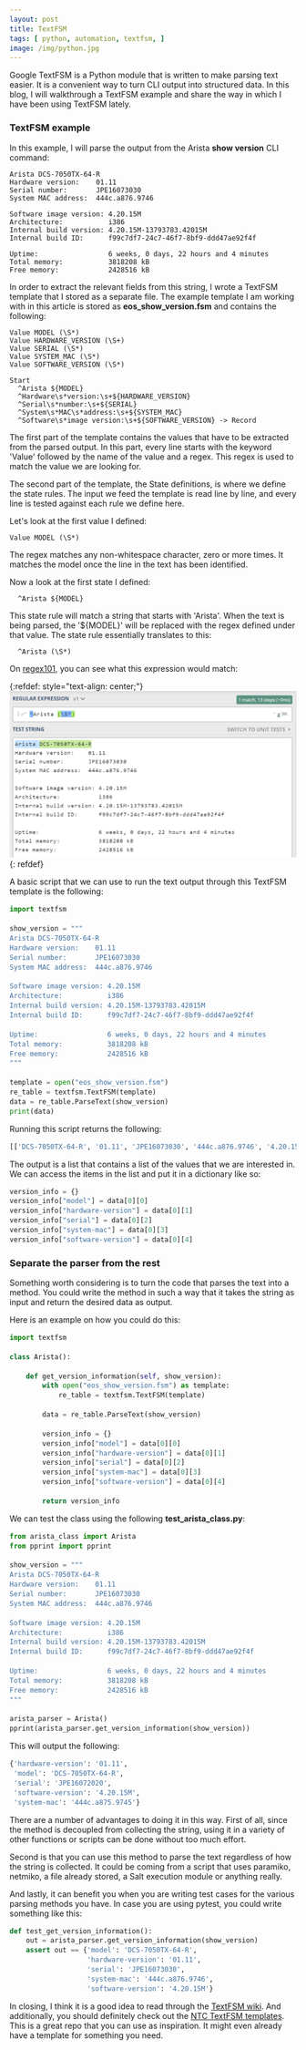 ```yaml
---
layout: post
title: TextFSM
tags: [ python, automation, textfsm, ]
image: /img/python.jpg
---
```



Google TextFSM is a Python module that is written to make parsing text easier. It is a convenient way to turn CLI output into structured data. In this blog, I will walkthrough a TextFSM example and share the way in which I have been using TextFSM lately.


### TextFSM example


In this example, I will parse the output from the Arista <b>show version</b> CLI command:

<pre style="font-size:12px">
Arista DCS-7050TX-64-R
Hardware version:    01.11
Serial number:       JPE16073030
System MAC address:  444c.a876.9746

Software image version: 4.20.15M
Architecture:           i386
Internal build version: 4.20.15M-13793783.42015M
Internal build ID:      f99c7df7-24c7-46f7-8bf9-ddd47ae92f4f

Uptime:                 6 weeks, 0 days, 22 hours and 4 minutes
Total memory:           3818208 kB
Free memory:            2428516 kB
</pre>

In order to extract the relevant fields from this string, I wrote a TextFSM template that I stored as a separate file. The example template I am working with in this article is stored as <b>eos_show_version.fsm</b> and contains the following:

<pre style="font-size:12px">
Value MODEL (\S*)
Value HARDWARE_VERSION (\S+)
Value SERIAL (\S*)
Value SYSTEM_MAC (\S*)
Value SOFTWARE_VERSION (\S*)

Start
  ^Arista ${MODEL}
  ^Hardware\s*version:\s+${HARDWARE_VERSION}
  ^Serial\s*number:\s+${SERIAL}
  ^System\s*MAC\s*address:\s+${SYSTEM_MAC}
  ^Software\s*image version:\s+${SOFTWARE_VERSION} -> Record
</pre>

The first part of the template contains the values that have to be extracted from the parsed output. In this part, every line starts with the keyword 'Value' followed by the name of the value and a regex. This regex is used to match the value we are looking for.

The second part of the template, the State definitions, is where we define the state rules. The input we feed the template is read line by line, and every line is tested against each rule we define here.

Let's look at the first value I defined:

<pre style="font-size:12px">
Value MODEL (\S*)
</pre>  

The regex matches any non-whitespace character, zero or more times. It matches the model once the line in the text has been identified.

Now a look at the first state I defined:

<pre style="font-size:12px">
  ^Arista ${MODEL}
</pre>  

This state rule will match a string that starts with 'Arista'. When the text is being parsed, the '${MODEL}' will be replaced with the regex defined under that value. The state rule essentially translates to this:

<pre style="font-size:12px">
  ^Arista (\S*)
</pre>  

On <a href="https://regex101.com/" target="_blank">regex101</a>, you can see what this expression would match:

{:refdef: style="text-align: center;"}
![regex101 textFSM](/img/regex_101_textFSM.png "regex101 textFSM")
{: refdef}

A basic script that we can use to run the text output through this TextFSM template is the following:


```python
import textfsm

show_version = """
Arista DCS-7050TX-64-R
Hardware version:    01.11
Serial number:       JPE16073030
System MAC address:  444c.a876.9746

Software image version: 4.20.15M
Architecture:           i386
Internal build version: 4.20.15M-13793783.42015M
Internal build ID:      f99c7df7-24c7-46f7-8bf9-ddd47ae92f4f

Uptime:                 6 weeks, 0 days, 22 hours and 4 minutes
Total memory:           3818208 kB
Free memory:            2428516 kB
"""

template = open("eos_show_version.fsm")
re_table = textfsm.TextFSM(template)
data = re_table.ParseText(show_version)
print(data)
```

Running this script returns the following:


```python
[['DCS-7050TX-64-R', '01.11', 'JPE16073030', '444c.a876.9746', '4.20.15M']]
```

The output is a list that contains a list of the values that we are interested in. We can access the items in the list and put it in a dictionary like so:

```python
version_info = {}
version_info["model"] = data[0][0]
version_info["hardware-version"] = data[0][1]
version_info["serial"] = data[0][2]
version_info["system-mac"] = data[0][3]
version_info["software-version"] = data[0][4]
```


### Separate the parser from the rest


Something worth considering is to turn the code that parses the text into a method. You could write the method in such a way that it takes the string as input and return the desired data as output. 

Here is an example on how you could do this:


```python
import textfsm

class Arista():

    def get_version_information(self, show_version):
        with open("eos_show_version.fsm") as template:
            re_table = textfsm.TextFSM(template)
        
        data = re_table.ParseText(show_version)        

        version_info = {}
        version_info["model"] = data[0][0]
        version_info["hardware-version"] = data[0][1]
        version_info["serial"] = data[0][2]
        version_info["system-mac"] = data[0][3]
        version_info["software-version"] = data[0][4]

        return version_info
```


We can test the class using the following <b>test_arista_class.py</b>:


```python
from arista_class import Arista
from pprint import pprint

show_version = """
Arista DCS-7050TX-64-R
Hardware version:    01.11
Serial number:       JPE16073030
System MAC address:  444c.a876.9746

Software image version: 4.20.15M
Architecture:           i386
Internal build version: 4.20.15M-13793783.42015M
Internal build ID:      f99c7df7-24c7-46f7-8bf9-ddd47ae92f4f

Uptime:                 6 weeks, 0 days, 22 hours and 4 minutes
Total memory:           3818208 kB
Free memory:            2428516 kB
"""

arista_parser = Arista()
pprint(arista_parser.get_version_information(show_version))
```


This will output the following:


```python
{'hardware-version': '01.11',
 'model': 'DCS-7050TX-64-R',
 'serial': 'JPE16072020',
 'software-version': '4.20.15M',
 'system-mac': '444c.a875.9745'}
```


There are a number of advantages to doing it in this way. First of all, since the method is decoupled from collecting the string, using it in a variety of other functions or scripts can be done without too much effort.

Second is that you can use this method to parse the text regardless of how the string is collected. It could be coming from a script that uses paramiko, netmiko, a file already stored, a Salt execution module or anything really.

And lastly, it can benefit you when you are writing test cases for the various parsing methods you have. In case you are using pytest, you could write something like this:

```python
def test_get_version_information():
    out = arista_parser.get_version_information(show_version)
    assert out == {'model': 'DCS-7050TX-64-R',
                   'hardware-version': '01.11',
                   'serial': 'JPE16073030',
                   'system-mac': '444c.a876.9746',
                   'software-version': '4.20.15M'}
```

In closing, I think it is a good idea to read through the <a href="https://github.com/google/textfsm/wiki/TextFSM" target="_blank">TextFSM wiki</a>. And additionally, you should definitely check out the <a href="https://github.com/networktocode/ntc-templates/tree/master/templates" target="_blank">NTC TextFSM templates</a>. This is a great repo that you can use as inspiration. It might even already have a template for something you need. 


